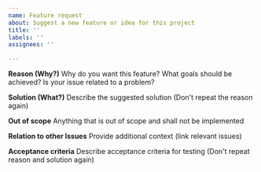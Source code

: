 ```yaml
---
name: Feature request
about: Suggest a new feature or idea for this project
title: ''
labels: ''
assignees: ''

---
```


**Reason (Why?)**
Why do you want this feature? What goals should be achieved? Is your issue related to a problem?

**Solution (What?)**
Describe the suggested solution (Don't repeat the reason again)

**Out of scope**
Anything that is out of scope and shall not be implemented

**Relation to other Issues**
Provide additional context (link relevant issues)

**Acceptance criteria**
Describe acceptance criteria for testing (Don't repeat reason and solution again)
